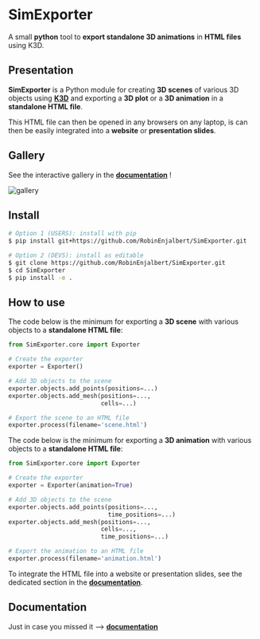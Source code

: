 # SimExporter

A small **python** tool to **export standalone 3D animations** in **HTML files** using K3D.


## Presentation

**SimExporter** is a Python module for creating **3D scenes** of various 3D objects using 
[**K3D**](http://www.k3d-jupyter.org/) and exporting a **3D plot** or a **3D animation** in a **standalone HTML file**.

This HTML file can then be opened in any browsers on any laptop, is can then be easily integrated into a **website** or 
**presentation slides**.


## Gallery

See the interactive gallery in the [**documentation**]() !

![gallery](docs/gallery.png)


## Install

``` bash
# Option 1 (USERS): install with pip
$ pip install git+https://github.com/RobinEnjalbert/SimExporter.git

# Option 2 (DEVS): install as editable
$ git clone https://github.com/RobinEnjalbert/SimExporter.git
$ cd SimExporter
$ pip install -e .
```


## How to use

The code below is the minimum for exporting a **3D scene** with various objects to a **standalone HTML file**: 

``` python
from SimExporter.core import Exporter

# Create the exporter
exporter = Exporter()

# Add 3D objects to the scene
exporter.objects.add_points(positions=...)
exporter.objects.add_mesh(positions=..., 
                          cells=...)

# Export the scene to an HTML file
exporter.process(filename='scene.html')
```

The code below is the minimum for exporting a **3D animation** with various objects to a **standalone HTML file**:

``` python
from SimExporter.core import Exporter

# Create the exporter
exporter = Exporter(animation=True)

# Add 3D objects to the scene
exporter.objects.add_points(positions=..., 
                            time_positions=...)
exporter.objects.add_mesh(positions=..., 
                          cells=..., 
                          time_positions=...)

# Export the animation to an HTML file
exporter.process(filename='animation.html')                          
```

To integrate the HTML file into a website or presentation slides, see the dedicated section in the 
[**documentation**]().


## Documentation

Just in case you missed it ⟶ [**documentation**]()
